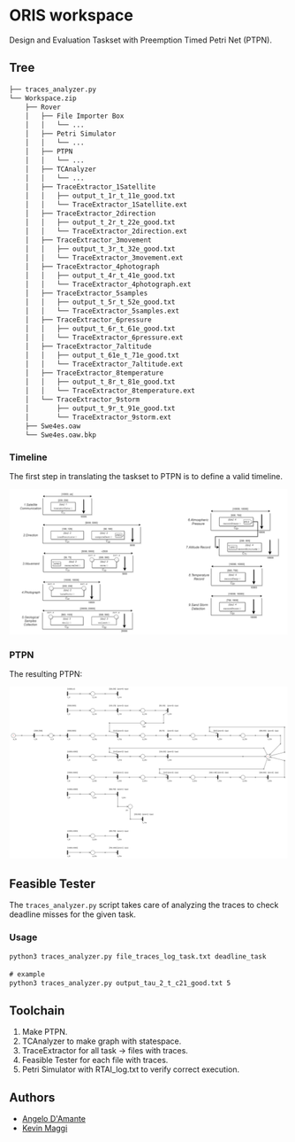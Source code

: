# ORIS workspace
Design and Evaluation Taskset with Preemption Timed Petri Net (PTPN).

## Tree
```
├── traces_analyzer.py
└── Workspace.zip
    ├── Rover
    │   ├── File Importer Box
    │   │   └── ...
    │   ├── Petri Simulator
    │   │   └── ...
    │   ├── PTPN
    │   │   └── ...
    │   ├── TCAnalyzer
    │   │   └── ...
    │   ├── TraceExtractor_1Satellite
    │   │   ├── output_t_1r_t_11e_good.txt
    │   │   └── TraceExtractor_1Satellite.ext
    │   ├── TraceExtractor_2direction
    │   │   ├── output_t_2r_t_22e_good.txt
    │   │   └── TraceExtractor_2direction.ext
    │   ├── TraceExtractor_3movement
    │   │   ├── output_t_3r_t_32e_good.txt
    │   │   └── TraceExtractor_3movement.ext
    │   ├── TraceExtractor_4photograph
    │   │   ├── output_t_4r_t_41e_good.txt
    │   │   └── TraceExtractor_4photograph.ext
    │   ├── TraceExtractor_5samples
    │   │   ├── output_t_5r_t_52e_good.txt
    │   │   └── TraceExtractor_5samples.ext
    │   ├── TraceExtractor_6pressure
    │   │   ├── output_t_6r_t_61e_good.txt
    │   │   └── TraceExtractor_6pressure.ext
    │   ├── TraceExtractor_7altitude
    │   │   ├── output_t_61e_t_71e_good.txt
    │   │   └── TraceExtractor_7altitude.ext
    │   ├── TraceExtractor_8temperature
    │   │   ├── output_t_8r_t_81e_good.txt
    │   │   └── TraceExtractor_8temperature.ext
    │   └── TraceExtractor_9storm
    │       ├── output_t_9r_t_91e_good.txt
    │       └── TraceExtractor_9storm.ext
    ├── Swe4es.oaw
    └── Swe4es.oaw.bkp
```

### Timeline
The first step in translating the taskset to PTPN is to define a valid timeline.
<p align="center">
    <img src="../docs/timeline.png" />
</p>

### PTPN
The resulting PTPN:
<p align="center">
    <img src="../docs/ptpn.png" />
</p>

## Feasible Tester
The ```traces_analyzer.py``` script takes care of analyzing the traces to check deadline misses for the given task. 

### Usage
```
python3 traces_analyzer.py file_traces_log_task.txt deadline_task

# example
python3 traces_analyzer.py output_tau_2_t_c21_good.txt 5
```
## Toolchain
1. Make PTPN.
2. TCAnalyzer to make graph with statespace.
3. TraceExtractor for all task -> files with traces.
4. Feasible Tester for each file with traces.
5. Petri Simulator with RTAI_log.txt to verify correct execution.

## Authors
- <a href="https://github.com/AngeloDamante"> Angelo D'Amante </a>
- <a href="https://github.com/KevinMaggi"> Kevin Maggi </a>